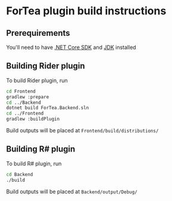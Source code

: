 ﻿ForTea plugin build instructions
====
Prerequirements
----
You'll need to have [.NET Core SDK](https://dotnet.microsoft.com/download) and [JDK](https://www.oracle.com/technetwork/java/javase/downloads/index.html) installed

Building Rider plugin
----
To build Rider plugin, run
```bash
cd Frontend
gradlew :prepare
cd ../Backend
dotnet build ForTea.Backend.sln
cd ../Frontend
gradlew :buildPlugin
```
Build outputs will be placed at `Frontend/build/distributions/`

Building R# plugin
----
To build R# plugin, run
```bash
cd Backend
./build
```
Build outputs will be placed at `Backend/output/Debug/`